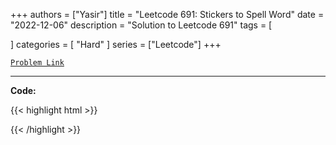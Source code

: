 
+++
authors = ["Yasir"]
title = "Leetcode 691: Stickers to Spell Word"
date = "2022-12-06"
description = "Solution to Leetcode 691"
tags = [
    
]
categories = [
    "Hard"
]
series = ["Leetcode"]
+++



[`Problem Link`](https://leetcode.com/problems/stickers-to-spell-word/description/)

---

**Code:**

{{< highlight html >}}

{{< /highlight >}}

